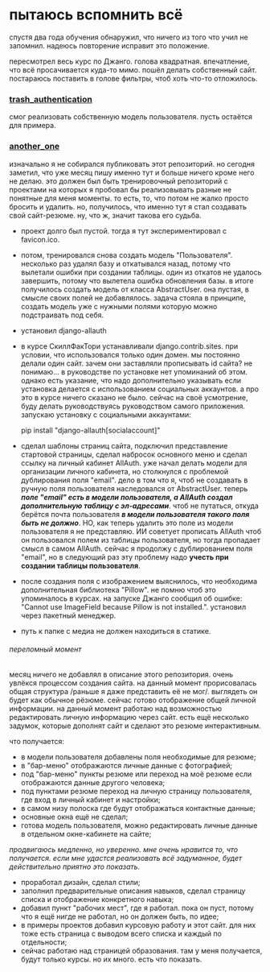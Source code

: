 # пытаюсь вспомнить всё

спустя два года обучения обнаружил, что ничего из того что учил не запомнил. 
надеюсь повторение исправит это положение.

пересмотрел весь курс по Джанго. голова квадратная. впечатление, что всё просачивается куда-то мимо.
пошёл делать собственный сайт. постараюсь поставить в голове фильтры, чтоб хоть что-то отложилось.

### [trash_authentication](trash_authentication)
смог реализовать собственную модель пользователя. пусть остаётся для примера.

### [another_one](another_one)
изначально я не собирался публиковать этот репозиторий. но сегодня заметил, что уже месяц пишу именно тут и больше 
ничего кроме него не делаю. это должен был быть тренировочный репозиторий с проектами на которых я пробовал бы 
реализовывать разные не понятные для меня моменты. то есть, то, что потом не жалко просто бросить и удалить. но, 
получилось, что именно тут я стал создавать свой сайт-резюме. ну, что ж, значит такова его судьба.
- проект долго был пустой. тогда я тут экспериментировал с favicon.ico.
- потом, тренировался снова создать модель "Пользователя". несколько раз удалял базу и откатывался назад, потому что 
вылетали ошибки при создании таблицы. один из откатов не удалось завершить, потому что вылетела ошибка обновления базы. 
в итоге получилось создать модель от класса AbstractUser. она пустая, в смысле своих полей не добавлялось. задача стояла 
в принципе, создать модель уже с нужными полями которую можно подстраивать под себя.
- установил django-allauth
- в курсе СкиллФакТори устанавливали django.contrib.sites. при условии, что использовался только один домен. мы 
постоянно делали один сайт. зачем они заставляли прописывать id сайта? не понимаю... в руководстве по установке нет 
упоминаний об этом. однако есть указание, что надо дополнительно указывать если установка делается с использованием 
социальных аккаунтов. а про это в курсе ничего сказано не было. сейчас на своё усмотрение, буду делать руководствуясь 
руководством самого приложения. запускаю установку с социальными аккаунтами:


    pip install "django-allauth[socialaccount]"

- сделал шаблоны страниц сайта, подключил представление стартовой страницы, сделал набросок основного меню и сделал 
ссылку на личный кабинет AllAuth. уже начал делать модели для организации личного кабинета, но столкнулся с проблемой 
дублирования поля "email". дело в том что я, чтоб не создавать в ручную поля пользователя наследовался от AbstractUser. 
теперь _**поле "email" есть в модели пользователя, а AllAuth создал дополнительную таблицу с эл-адресами**_. чтоб не 
путаться, откуда берётся почта пользователя _**в модели пользователя такого поля быть не должно**_. НО, как теперь 
удалить это поле из модели пользователя я не представляю. ИИ советует прописать AllAuth чтоб он пользовался полем 
из таблицы пользователя, но тогда пропадает смысл в самом AllAuth. сейчас я продолжу с дублированием поля "email", 
но в следующий раз эту проблему надо **учесть при создании таблицы пользователя**.
- после создания поля с изображением выяснилось, что необходима дополнительная библиотека "Pillow". не помню чтоб это 
упоминалось в курсах. на запуске Джанго сообщил об ошибке: "Cannot use ImageField because Pillow is not installed.". 
установил через пакетный менеджер.
- путь к папке с медиа не должен находиться в статике.
###### переломный момент
месяц ничего не добавлял в описание этого репозитория. очень увлёкся процессом создания сайта. на данный момент 
прорисовалась общая структура /раньше я даже представить её не мог/. выглядеть он будет как обычное рёзюме. сейчас 
готово отображение общей личной информации. на данный момент работаю над возможностью редактировать личную информацию 
через сайт. есть ещё несколько задумок, которые дополнят сайт и сделают это резюме интерактивным.

что получается:
- в модели пользователя добавлены поля необходимые для резюме;
- в "бар-меню" отображаются личные данные с фотографией;
- под "бар-меню" пункты резюме или переход на моё резюме если отображаются данные другого человека;
- под пунктами резюме переход на личную страницу пользователя, где вход в личный кабинет и настройки;
- в самом низу полоска где будут отображаться контактные данные;
- основные окна ещё не сделал;
- готова модель пользователя, можно редактировать личные данные в отдельном окне-кабинете на сайте;

_продвигаюсь медленно, но уверенно. мне очень нравится то, что получается. если мне удастся реализовать 
всё задуманное, будет действительно приятно это показать._
- проработал дизайн, сделал стили;
- заполнил предварительные описания навыков, сделал страницу списка и отображение конкретного навыка;
- добавил пункт "рабочих мест", где я работал. пока он пуст, потому что я ещё нигде не работал, но он должен быть, 
по идее;
- в примеры проектов добавил курсовую работу и этот сайт. для них тоже есть страница с выводом всего списка и каждый 
по отдельности;
- сейчас работаю над страницей образования. там у меня получается, будут только курсы. но их много. есть что показать.